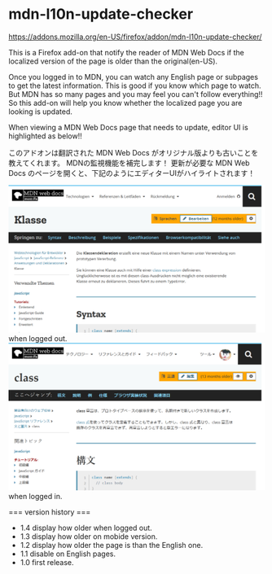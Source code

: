 # mdn-l10n-update-checker

https://addons.mozilla.org/en-US/firefox/addon/mdn-l10n-update-checker/

This is a Firefox add-on that notify the reader of MDN Web Docs if the localized version of the page is older than the original(en-US).

Once you logged in to MDN, you can watch any English page or subpages to get the latest information. This is good if you know which page to watch.
But MDN has so many pages and you may feel you can't follow everything!! So this add-on will help you know whether the localized page you are looking is updated.

When viewing a MDN Web Docs page that needs to update, editor UI is highlighted as below!!


このアドオンは翻訳された MDN Web Docs がオリジナル版よりも古いことを教えてくれます。
MDNの監視機能を補完します！
更新が必要な MDN Web Docs のページを開くと、下記のようにエディターUIがハイライトされます！

![Screenshot](https://github.com/Uemmra3/mdn-l10n-update-checker/blob/master/Screenshot-logged-out.png "Screenshot when logged out")
when logged out.
![Screenshot](https://github.com/Uemmra3/mdn-l10n-update-checker/blob/master/Screenshot-logged-in.png "Screenshot when logged in")
when logged in.

=== version history ===
- 1.4 display how older when logged out.
- 1.3 display how older on mobide version.
- 1.2 display how older the page is than the English one.
- 1.1 disable on English pages.
- 1.0 first release.

